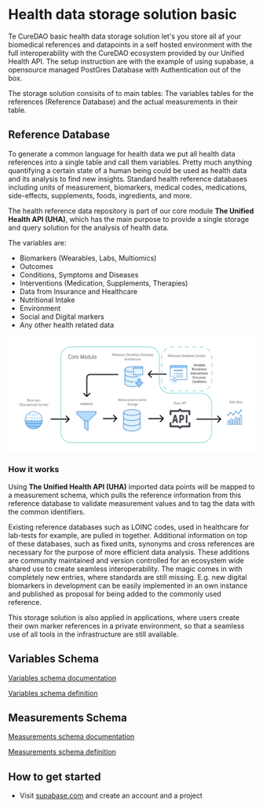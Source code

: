 # Health data storage solution basic
Te CureDAO basic health data storage solution let's you store all af your biomedical references and datapoints in a self hosted environment with the full interoperability with the CureDAO ecosystem provided by our Unified Health API. The setup instruction are with the example of using supabase, a opensource managed PostGres Database with Authentication out of the box.

The storage solution consisits of to main tables: The variables tables for the references (Reference Database) and the actual measurements in their table.

## Reference Database
To generate a common language for health data we put all health data references into a single table and call them variables. Pretty much anything quantifying a certain state of a human being could be used as health data and its analysis to find new insights.
Standard health reference databases including units of measurement, biomarkers, medical codes, medications,
side-effects, supplements, foods, ingredients, and more.

The health reference data repository is part of our core module **The Unified Health API (UHA)**, which has the main purpose to provide a single storage and query solution for the analysis of health data.

The variables are:

- Biomarkers (Wearables, Labs, Multiomics)
- Outcomes
- Conditions, Symptoms and Diseases
- Interventions (Medication, Supplements, Therapies)
- Data from Insurance and Healthcare
- Nutritional Intake
- Environment
- Social and Digital markers
- Any other health related data

![Architecture diagram](diagrams/core_module_architecture.png)

### How it works

Using **The Unified Health API (UHA)** imported data points will be mapped to a measurement schema, which pulls the reference information from this reference database to validate measurement values and to tag the data with the common identifiers.

Existing reference databases such as LOINC codes, used in healthcare for lab-tests for example, are pulled in together.
Additional information on top of these databases, such as fixed units, synonyms and cross references are necessary for the purpose of more efficient data analysis.
These additions are community maintained and version controlled for an ecosystem wide shared use to create seamless interoperability. 
The magic comes in with completely new entries, where standards are still missing. E.g. new digital biomarkers in development can be easily implemented in an own instance and published as proposal for being added to the commonly used reference.

This storage solution is also applied in applications, where users create their own marker references in a private environment, so that a seamless use of all tools in the infrastructure are still available.


## Variables Schema

[Variables schema documentation](schemas/variables.md)

[Variables schema definition](schemas/variables.sql)


## Measurements Schema

[Measurements schema documentation](schemas/variables.md)

[Measurements schema definition](schemas/variables.sql)


## How to get started

- Visit [supabase.com](https://supabase.com/) and create an account and a project


